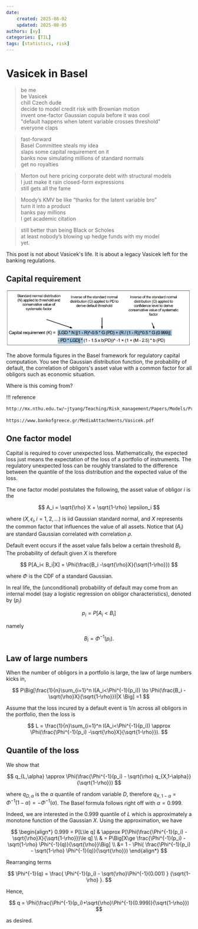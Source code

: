```yaml
---
date: 
    created: 2025-08-02
    updated: 2025-08-05
authors: [xy]
categories: [TIL]
tags: [statistics, risk]
---
```



# Vasicek in Basel
<!-- more -->


> be me  
> be Vasicek  
> chill Czech dude  
> decide to model credit risk with Brownian motion  
> invent one-factor Gaussian copula before it was cool  
> "default happens when latent variable crosses threshold"  
> everyone claps  

> fast-forward  
> Basel Committee steals my idea  
> slaps some capital requirement on it  
> banks now simulating millions of standard normals  
> get no royalties

> Merton out here pricing corporate debt with structural models  
> I just make it rain closed-form expressions  
> still gets all the fame  

> Moody’s KMV be like “thanks for the latent variable bro”  
> turn it into a product  
> banks pay millions  
> I get academic citation  

> still better than being Black or Scholes  
> at least nobody’s blowing up hedge funds with my model  
> yet.  


This post is not about Vasicek's life. It is about a legacy Vasicek left for the banking regulations.

## Capital requirement

![alt text](assets/2025-08-02-vasicek-1754403524354.png)

The above formula figures in the Basel framework for regulatory capital computation. You see the Gaussian distribution function, the probability of default, the correlation of obligors's asset value with a common factor for all obligors such as economic situation.

Where is this coming from?   


!!! reference

    http://mx.nthu.edu.tw/~jtyang/Teaching/Risk_management/Papers/Models/Probability%20of%20Loss%20on%20Loan%20Portfolio.pdf

    https://www.bankofgreece.gr/MediaAttachments/Vasicek.pdf

## One factor model

Capital is required to cover unexpected loss. Mathematically, the expected loss just means the expectation of the loss of a portfolio of instruments. The regulatory unexpected loss can be roughly translated to the difference between the quantile of the loss distribution and the expected value of the loss.

The one factor model postulates the following, the asset value of obligor $i$ is the 

$$
A_i = \sqrt{\rho} X + \sqrt{1-\rho} \epsilon_i
$$

where $(X,\epsilon_i, i=1,2,...)$ is iid Gaussian standard normal, and $X$ represents the common factor that influences the value of all assets. Notice that $(A_i)$ are standard Gaussian correlated with correlation $\rho$.  

Default event occurs if the asset value falls below a certain threshold $B_i$. The probability of default given $X$ is therefore

$$
P[A_i< B_i|X] = \Phi(\frac{B_i -\sqrt{\rho}X}{\sqrt{1-\rho}})
$$

where $\Phi$ is the CDF of a standard Gaussian. 

In real life, the (unconditional) probability of default may come from an internal model (say a logistic regression on obligor characteristics), denoted by $(p_i)$

$$
p_i = P[A_i<B_i]
$$

namely 

$$
B_i  = \Phi^{-1}(p_i).
$$

 
## Law of large numbers 

When the number of obligors in a portfolio is large, the law of large numbers kicks in,

$$
P\Big[\frac{1}{n}\sum_{i=1}^n I(A_i<\Phi^{-1}(p_i)) \to 
\Phi(\frac{B_i -\sqrt{\rho}X}{\sqrt{1-\rho}})|X
\Big] =1
$$

Assume that the loss incured by a default event is 1/n across all obligors in the portfolio, then the loss
is 

$$
L = \frac{1}{n}\sum_{i=1}^n I(A_i<\Phi^{-1}(p_i)) \approx 
\Phi(\frac{\Phi^{-1}(p_i) -\sqrt{\rho}X}{\sqrt{1-\rho}}).
$$

## Quantile of the loss

We show that 

$$
q_{L,\alpha} \approx \Phi(\frac{\Phi^{-1}(p_i) - \sqrt{\rho} q_{X,1-\alpha}}{\sqrt{1-\rho}})
$$

where  $q_{D,\alpha}$ is the $\alpha$ quantile of random variable $D$, therefore $q_{X,1-\alpha} = \Phi^{-1}(1-\alpha)= -\Phi^{-1}(\alpha)$. The Basel formula follows right off with $\alpha = 0.999$. 
 
Indeed, we are interested in the 0.999 quantile of $L$ which is approximately a monotone function of the Gaussian $X$. Using the approximation, we have 

$$
\begin{align*}
0.999 = P[L\le q] & \approx P[\Phi(\frac{\Phi^{-1}(p_i) -\sqrt{\rho}X}{\sqrt{1-\rho}})\le q] \\
& = P\Big[X\ge \frac{\Phi^{-1}(p_i) - \sqrt{1-\rho} \Phi^{-1}(q)}{\sqrt{\rho}}\Big] \\
&= 1 - \Phi( \frac{\Phi^{-1}(p_i) - \sqrt{1-\rho} \Phi^{-1}(q)}{\sqrt{\rho}})
\end{align*}
$$

Rearranging terms

$$
\Phi^{-1}(q) = \frac{ \Phi^{-1}(p_i) - \sqrt{\rho}\Phi^{-1}(0.001)  } {\sqrt{1-\rho} }.
$$

Hence,

$$
q = \Phi(\frac{\Phi^{-1}(p_i)+\sqrt{\rho}\Phi^{-1}(0.999)}{\sqrt{1-\rho}})  
$$

as desired. 

